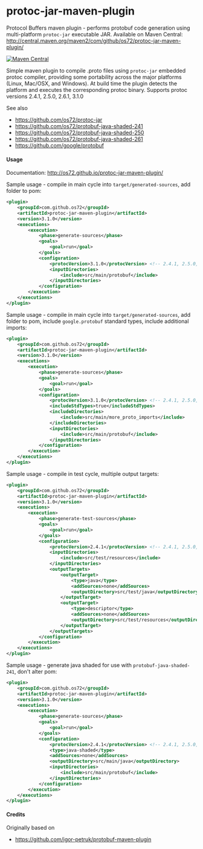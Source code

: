 protoc-jar-maven-plugin
=======================

Protocol Buffers maven plugin - performs protobuf code generation using multi-platform `protoc-jar` executable JAR.
Available on Maven Central: http://central.maven.org/maven2/com/github/os72/protoc-jar-maven-plugin/

[![Maven Central](https://img.shields.io/badge/maven%20central-3.1.0-brightgreen.svg)](http://search.maven.org/#artifactdetails|com.github.os72|protoc-jar-maven-plugin|3.1.0|)

Simple maven plugin to compile .proto files using `protoc-jar` embedded protoc compiler, providing some portability across the major platforms (Linux, Mac/OSX, and Windows). At build time the plugin detects the platform and executes the corresponding protoc binary. Supports protoc versions 2.4.1, 2.5.0, 2.6.1, 3.1.0

See also
* https://github.com/os72/protoc-jar
* https://github.com/os72/protobuf-java-shaded-241
* https://github.com/os72/protobuf-java-shaded-250
* https://github.com/os72/protobuf-java-shaded-261
* https://github.com/google/protobuf

#### Usage

Documentation: http://os72.github.io/protoc-jar-maven-plugin/

Sample usage - compile in main cycle into `target/generated-sources`, add folder to pom:
```xml
<plugin>
	<groupId>com.github.os72</groupId>
	<artifactId>protoc-jar-maven-plugin</artifactId>
	<version>3.1.0</version>
	<executions>
		<execution>
			<phase>generate-sources</phase>
			<goals>
				<goal>run</goal>
			</goals>
			<configuration>
				<protocVersion>3.1.0</protocVersion> <!-- 2.4.1, 2.5.0, 2.6.1, 3.1.0 -->
				<inputDirectories>
					<include>src/main/protobuf</include>
				</inputDirectories>
			</configuration>
		</execution>
	</executions>
</plugin>
```

Sample usage - compile in main cycle into `target/generated-sources`, add folder to pom, include `google.protobuf` standard types, include additional imports:
```xml
<plugin>
	<groupId>com.github.os72</groupId>
	<artifactId>protoc-jar-maven-plugin</artifactId>
	<version>3.1.0</version>
	<executions>
		<execution>
			<phase>generate-sources</phase>
			<goals>
				<goal>run</goal>
			</goals>
			<configuration>
				<protocVersion>3.1.0</protocVersion> <!-- 2.4.1, 2.5.0, 2.6.1, 3.1.0 -->
				<includeStdTypes>true</includeStdTypes>
				<includeDirectories>
					<include>src/main/more_proto_imports</include>
				</includeDirectories>
				<inputDirectories>
					<include>src/main/protobuf</include>
				</inputDirectories>
			</configuration>
		</execution>
	</executions>
</plugin>
```

Sample usage - compile in test cycle, multiple output targets:
```xml
<plugin>
	<groupId>com.github.os72</groupId>
	<artifactId>protoc-jar-maven-plugin</artifactId>
	<version>3.1.0</version>
	<executions>
		<execution>
			<phase>generate-test-sources</phase>
			<goals>
				<goal>run</goal>
			</goals>
			<configuration>
				<protocVersion>2.4.1</protocVersion> <!-- 2.4.1, 2.5.0, 2.6.1, 3.1.0 -->
				<inputDirectories>
					<include>src/test/resources</include>
				</inputDirectories>
				<outputTargets>
					<outputTarget>
						<type>java</type>
						<addSources>none</addSources>
						<outputDirectory>src/test/java</outputDirectory>
					</outputTarget>
					<outputTarget>
						<type>descriptor</type>
						<addSources>none</addSources>
						<outputDirectory>src/test/resources</outputDirectory>
					</outputTarget>
				</outputTargets>
			</configuration>
		</execution>
	</executions>
</plugin>
```

Sample usage - generate java shaded for use with `protobuf-java-shaded-241`, don't alter pom:
```xml
<plugin>
	<groupId>com.github.os72</groupId>
	<artifactId>protoc-jar-maven-plugin</artifactId>
	<version>3.1.0</version>
	<executions>
		<execution>
			<phase>generate-sources</phase>
			<goals>
				<goal>run</goal>
			</goals>
			<configuration>
				<protocVersion>2.4.1</protocVersion> <!-- 2.4.1, 2.5.0, 2.6.1, 3.1.0 -->
				<type>java-shaded</type>
				<addSources>none</addSources>
				<outputDirectory>src/main/java</outputDirectory>
				<inputDirectories>
					<include>src/main/protobuf</include>
				</inputDirectories>
			</configuration>
		</execution>
	</executions>
</plugin>
```

#### Credits

Originally based on
* https://github.com/igor-petruk/protobuf-maven-plugin
